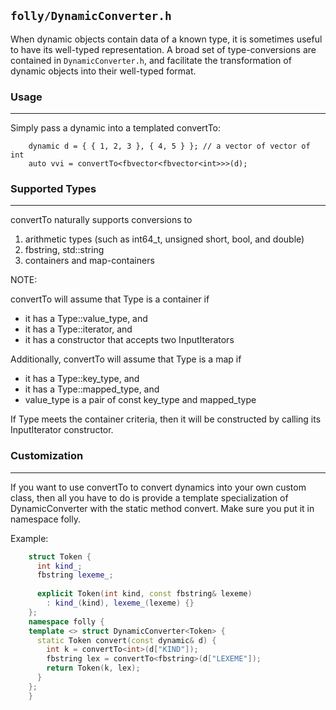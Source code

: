 `folly/DynamicConverter.h`
--------------------------

When dynamic objects contain data of a known type, it is sometimes
useful to have its well-typed representation. A broad set of
type-conversions are contained in `DynamicConverter.h`, and
facilitate the transformation of dynamic objects into their well-typed
format.

### Usage
***

Simply pass a dynamic into a templated convertTo:

```
    dynamic d = { { 1, 2, 3 }, { 4, 5 } }; // a vector of vector of int
    auto vvi = convertTo<fbvector<fbvector<int>>>(d);
```

### Supported Types
***

convertTo naturally supports conversions to

1. arithmetic types (such as int64_t, unsigned short, bool, and double)
2. fbstring, std::string
3. containers and map-containers

NOTE:

convertTo<Type> will assume that Type is a container if
* it has a Type::value_type, and
* it has a Type::iterator, and
* it has a constructor that accepts two InputIterators

Additionally, convertTo<Type> will assume that Type is a map if
* it has a Type::key_type, and
* it has a Type::mapped_type, and
* value_type is a pair of const key_type and mapped_type

If Type meets the container criteria, then it will be constructed
by calling its InputIterator constructor.

### Customization
***

If you want to use convertTo to convert dynamics into your own custom
class, then all you have to do is provide a template specialization
of DynamicConverter with the static method convert. Make sure you put it
in namespace folly.

Example:

``` Cpp
    struct Token {
      int kind_;
      fbstring lexeme_;
      
      explicit Token(int kind, const fbstring& lexeme)
        : kind_(kind), lexeme_(lexeme) {}
    };
    namespace folly {
    template <> struct DynamicConverter<Token> {
      static Token convert(const dynamic& d) {
        int k = convertTo<int>(d["KIND"]);
        fbstring lex = convertTo<fbstring>(d["LEXEME"]);
        return Token(k, lex);
      }
    };
    }
```
